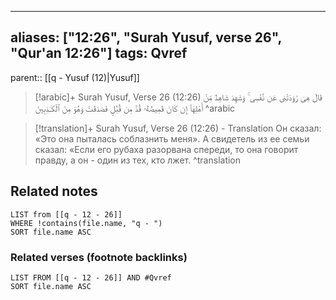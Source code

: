 
---
aliases: ["12:26", "Surah Yusuf, verse 26", "Qur'an 12:26"]
tags: Qvref
---

parent:: [[q - Yusuf (12)|Yusuf]]

> [!arabic]+ Surah Yusuf, Verse 26 (12:26)
> <span class="quran-arabic">قَالَ هِىَ رَٰوَدَتْنِى عَن نَّفْسِى ۚ وَشَهِدَ شَاهِدٌ مِّنْ أَهْلِهَآ إِن كَانَ قَمِيصُهُۥ قُدَّ مِن قُبُلٍ فَصَدَقَتْ وَهُوَ مِنَ ٱلْكَـٰذِبِينَ</span>
^arabic

> [!translation]+ Surah Yusuf, Verse 26 (12:26) - Translation
> Он сказал: «Это она пыталась соблазнить меня». А свидетель из ее семьи сказал: «Если его рубаха разорвана спереди, то она говорит правду, а он - один из тех, кто лжет.
^translation



## Related notes
```dataview
LIST from [[q - 12 - 26]]
WHERE !contains(file.name, "q - ")
SORT file.name ASC
```

### Related verses (footnote backlinks)
```dataview
LIST FROM [[q - 12 - 26]] AND #Qvref
SORT file.name ASC
```

